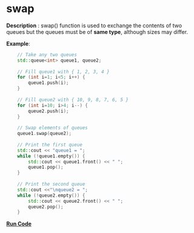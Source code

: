 # swap

**Description** : swap() function is used to exchange the contents of two queues but the queues must be of **same type**, although sizes may differ.

**Example**:
```cpp
    // Take any two queues
    std::queue<int> queue1, queue2;
    
    // Fill queue1 with { 1, 2, 3, 4 }
    for (int i=1; i<5; i++) {
        queue1.push(i);
    }
    
    // Fill queue2 with { 10, 9, 8, 7, 6, 5 }
    for (int i=10; i>4; i--) {
        queue2.push(i);
    }
    
    // Swap elements of queues
    queue1.swap(queue2);
    
    // Print the first queue
    std::cout << "queue1 = ";
    while (!queue1.empty()) {
        std::cout << queue1.front() << " ";
        queue1.pop();
    }
    
    // Print the second queue
    std::cout <<"\nqueue2 = ";
    while (!queue2.empty()) {
        std::cout << queue2.front() << " ";
        queue2.pop();
    }
```
**[Run Code](https://rextester.com/ESVFF46211)**
